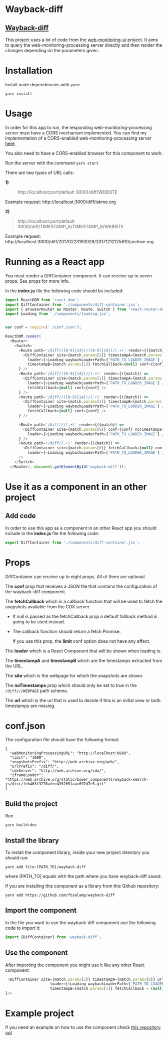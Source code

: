 # Wayback-diff

## **[Wayback-diff](https://github.com/ftsalamp/wayback-diff)**

This project uses a lot of code from the [web-monitoring-ui](https://github.com/edgi-govdata-archiving/web-monitoring-ui) project. It aims to query the web-monitoring-processing server directly and then render the changes depending on the parameters given.

# Installation

Install node dependencies with `yarn`

`yarn install`

# Usage

In order for this app to run, the responding web-monitoring-processing server must have a CORS mechanism implemented.
You can find my implementation of a CORS-enabled web-monitoring-processing server [here](https://github.com/ftsalamp/web-monitoring-processing/tree/cors).

You also need to have a CORS-enabled browser for this component to work.

Run the server with the command `yarn start`

There are two types of URL calls:
 
**1)**
> http://localhost:port(default 3000)/diff/WEBSITE

Example request: http://localhost:3000/diff/iskme.org

**2)**
> http://localhost:port(default 3000)/diff/TIMESTAMP_A/TIMESTAMP_B/WEBSITE

Example request: http://localhost:3000/diff/20170223193029/20171212125810/archive.org

# Running as a React app
You must render a DiffContainer component. It can receive up to seven props. See props for more info.

In the **index.js** file the following code should be included:

```Javascript
import ReactDOM from 'react-dom';
import DiffContainer from './components/diff-container.jsx';
import { BrowserRouter as Router, Route, Switch } from 'react-router-dom';
import Loading from './components/loading.jsx';


var conf = require('./conf.json');

ReactDOM.render(
  <Router>
    <Switch>
      <Route path='/diff/([0-9]{14})/([0-9]{14})/(.+)' render={({match}) =>
        <DiffContainer site={match.params[2]} timestampA={match.params[0]} url={match.url}
          loader={<Loading waybackLoaderPath={'PATH_TO_LOADER_IMAGE'} />}
          timestampB={match.params[1]} fetchCallback={null} conf={conf} />
      } />
      <Route path='/diff/([0-9]{14})//(.+)' render={({match}) =>
        <DiffContainer site={match.params[1]} timestampA={match.params[0]} url={match.url}
          loader={<Loading waybackLoaderPath={'PATH_TO_LOADER_IMAGE'} />}
          fetchCallback={null} conf={conf} />
      } />
      <Route path='/diff//([0-9]{14})/(.+)' render={({match}) =>
        <DiffContainer site={match.params[1]} timestampB={match.params[0]} url={match.url}
          loader={<Loading waybackLoaderPath={'PATH_TO_LOADER_IMAGE'} />}
          fetchCallback={null} conf={conf} />
      } />

      <Route path='/diff///(.+)' render={({match}) =>
        <DiffContainer site={match.params[0]} conf={conf} noTimestamps={true}
          loader={<Loading waybackLoaderPath={'PATH_TO_LOADER_IMAGE'} />} />
      } />
      <Route path='/diff/(.+)' render={({match}) =>
        <DiffContainer site={match.params[0]} fetchCallback={null} conf={conf}
          loader={<Loading waybackLoaderPath={'PATH_TO_LOADER_IMAGE'} />} />}
      />
    </Switch>
  </Router>, document.getElementById('wayback-diff'));
```

# Use it as a component in an other project

## Add code

In order to use this app as a component in an other React app you should include in the **index.js** file the following code:

```Javascript
export DiffContainer from './components/diff-container.jsx';
```

# Props 
DiffContainer can receive up to eight props. All of them are optional. 

The **conf** prop that receives a JSON file that contains the configuration of the wayback-diff component.

The **fetchCallback** which is a callback function that will be used to fetch the snapshots available from the CDX server.

- If null is passed as the fetchCallback prop a default fallback method is going to be used instead.

- The callback function should return a fetch Promise.

  If you use this prop, the **limit** conf option does not have any effect.

The **loader** which is a React Component that will be shown when loading is.

The **timestampA** and **timestampB** which are the timestamps extracted from the URL.

The **site** which is the webpage for which the snapshots are shown.

The **noTimestamps** prop which should only be set to true in the ```/diff///WEBPAGE``` path schema.

The **url** which is the url that is used to decide if this is an initial view or both timestamps are missing.

# conf.json

The configuration file should have the following format:

```
{
  "webMonitoringProcessingURL": "http://localhost:8888",
  "limit": "1000",
  "snapshotsPrefix": "http://web.archive.org/web/",
  "urlPrefix": "/diff/",
  "cdxServer": "http://web.archive.org/cdx/",
  "iframeLoader": "https://web.archive.org/static/bower_components/wayback-search-js/dist/feb463f3270afee4352651aac697d7e5.gif"
}
```

## Build the project

Run

`yarn build:dev`

## Install the library

To install the component library, inside your new project directory you should run:

```
yarn add file:[PATH_TO]/wayback-diff
```

where [PATH_TO] equals with the path where you have wayback-diff saved.


If you are installing this component as a library from this Github repository:

```
yarn add https://github.com/ftsalamp/wayback-diff
```

## Import the component

In the file you want to use the wayback-diff component use the following code to import it:

```Javascript
import {DiffContainer} from 'wayback-diff';
```

## Use the component

After importing the component you might use it like any other React component:

```Javascript
 <DiffContainer site={match.params[2]} timestampA={match.params[0]} url={match.url}
                    loader={<Loading waybackLoaderPath={'PATH_TO_LOADER_IMAGE'}/>}
                    timestampB={match.params[1]} fetchCallback = {null} conf={this.conf}/>
}/>
```

# Example project

If you need an example on how to use the component check [this repository out](https://github.com/ftsalamp/wayback-diff-test)
